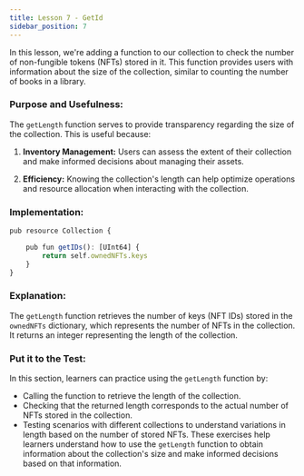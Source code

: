 ```yaml
---
title: Lesson 7 - GetId
sidebar_position: 7
---
```


In this lesson, we're adding a function to our collection to check the number of non-fungible tokens (NFTs) stored in it. This function provides users with information about the size of the collection, similar to counting the number of books in a library.

### **Purpose and Usefulness:**

The `getLength` function serves to provide transparency regarding the size of the collection. This is useful because:

1. **Inventory Management:** Users can assess the extent of their collection and make informed decisions about managing their assets.

2. **Efficiency:** Knowing the collection's length can help optimize operations and resource allocation when interacting with the collection.

### **Implementation:**

```jsx
pub resource Collection {

    pub fun getIDs(): [UInt64] {
        return self.ownedNFTs.keys
    }
}
```

### **Explanation:**

The `getLength` function retrieves the number of keys (NFT IDs) stored in the `ownedNFTs` dictionary, which represents the number of NFTs in the collection. It returns an integer representing the length of the collection.

### **Put it to the Test:**

In this section, learners can practice using the `getLength` function by:

- Calling the function to retrieve the length of the collection.
- Checking that the returned length corresponds to the actual number of NFTs stored in the collection.
- Testing scenarios with different collections to understand variations in length based on the number of stored NFTs.
  These exercises help learners understand how to use the `getLength` function to obtain information about the collection's size and make informed decisions based on that information.
